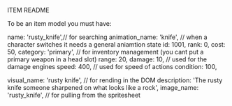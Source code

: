 ITEM README

To be an item model you must have:

name:           'rusty_knife',// for searching
animation_name: 'knife',      // when a character switches it needs a general aniamtion state
id:             1001,
rank:           0,
cost:           50,
category:       'primary',    // for inventory management (you cant put a primary weapon in a head slot)
range:          20,
damage:         10,           // used for the damage engines
speed:          400,          // used for speed of actions
condition:      100,

visual_name: 'rusty knife',   // for rending in the DOM
description: 'The rusty knife someone sharpened on what looks like a rock',
image_name:  'rusty_knife',   // for pulling from the spritesheet

